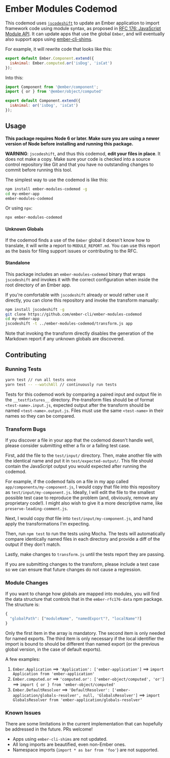 # Ember Modules Codemod

This codemod uses [`jscodeshift`](https://github.com/facebook/jscodeshift) to update an Ember application to
import framework code using module syntax, as proposed in [RFC 176: JavaScript Module API](https://github.com/emberjs/rfcs/pull/176). It can update apps that use the global `Ember`, and will eventually also support
apps using [ember-cli-shims][shims].

[shims]: https://github.com/ember-cli/ember-cli-shims

For example, it will rewrite code that looks like this:

```js
export default Ember.Component.extend({
  isAnimal: Ember.computed.or('isDog', 'isCat')
});
```

Into this:

```js
import Component from '@ember/component';
import { or } from '@ember/object/computed'

export default Component.extend({
  isAnimal: or('isDog', 'isCat')
});
```

## Usage

**This package requires Node 6 or later. Make sure you are using a newer version
of Node before installing and running this package.**

**WARNING**: `jscodeshift`, and thus this codemod, **edit your files in place**.
It does not make a copy. Make sure your code is checked into a source control
repository like Git and that you have no outstanding changes to commit before
running this tool.

The simplest way to use the codemod is like this:

```sh
npm install ember-modules-codemod -g
cd my-ember-app
ember-modules-codemod
```

Or using `npx`:

```sh
npx ember-modules-codemod
```

#### Unknown Globals

If the codemod finds a use of the `Ember` global it doesn't know how to
translate, it will write a report to `MODULE_REPORT.md`. You can use this report
as the basis for filing support issues or contributing to the RFC.

#### Standalone

This package includes an `ember-modules-codemod` binary that wraps `jscodeshift`
and invokes it with the correct configuration when inside the root directory of
an Ember app.

If you're comfortable with `jscodeshift` already or would rather use it
directly, you can clone this repository and invoke the transform manually:

```sh
npm install jscodeshift -g
git clone https://github.com/ember-cli/ember-modules-codemod
cd my-ember-app
jscodeshift -t ../ember-modules-codemod/transform.js app
```

Note that invoking the transform directly disables the generation of the
Markdown report if any unknown globals are discovered.

## Contributing

### Running Tests

```sh
yarn test // run all tests once
yarn test -- --watchAll // continuously run tests
```

Tests for this codemod work by comparing a paired input and output file in the `__testfixtures__` directory.  Pre-transform files should be of format `<test-name>.input.js`, expected output after the transform should be named `<test-name>.output.js`. Files must use the same `<test-name>` in their names so they can be compared.

### Transform Bugs

If you discover a file in your app that the codemod doesn't handle well, please
consider submitting either a fix or a failing test case.

First, add the file to the `test/input/` directory. Then, make another file with
the identical name and put it in `test/expected-output/`. This file should
contain the JavaScript output you would expected after running the codemod.

For example, if the codemod fails on a file in my app called
`app/components/my-component.js`, I would copy that file into this repository as
`test/input/my-component.js`. Ideally, I will edit the file to the smallest
possible test case to reproduce the problem (and, obviously, remove any
proprietary code!). I might also wish to give it a more descriptive name, like
`preserve-leading-comment.js`.

Next, I would copy *that* file into `test/input/my-component.js`, and hand apply
the transformations I'm expecting.

Then, run `npm test` to run the tests using Mocha. The tests will automatically
compare identically named files in each directory and provide a diff of the
output if they don't match.

Lastly, make changes to `transform.js` until the tests report they are passing.

If you are submitting changes to the transform, please include a test case so we
can ensure that future changes do not cause a regression.

### Module Changes

If you want to change how globals are mapped into modules, you will find
the data structure that controls that in the `ember-rfc176-data` npm package.
The structure is:

```js
{
  "globalPath": ["moduleName", "namedExport"?, "localName"?]
}
```

Only the first item in the array is mandatory. The second item is only needed
for named exports. The third item is only necessary if the local identifier the
import is bound to should be different than named export (or the previous global
version, in the case of default exports).

A few examples:

1. `Ember.Application` ⟹ `'Application': ['ember-application']` ⟹ `import Application from 'ember-application'`
1. `Ember.computed.or` ⟹ `'computed.or': ['ember-object/computed', 'or']` ⟹ `import { or } from 'ember-object/computed'`
1. `Ember.DefaultResolver` ⟹ `'DefaultResolver': ['ember-application/globals-resolver', null, 'GlobalsResolver']` ⟹ `import GlobalsResolver from 'ember-application/globals-resolver'`

### Known Issues

There are some limitations in the current implementation that can hopefully be
addressed in the future. PRs welcome!

* Apps using `ember-cli-shims` are not updated.
* All long imports are beautified, even non-Ember ones.
* Namespace imports (`import * as bar from 'foo'`) are not supported.

